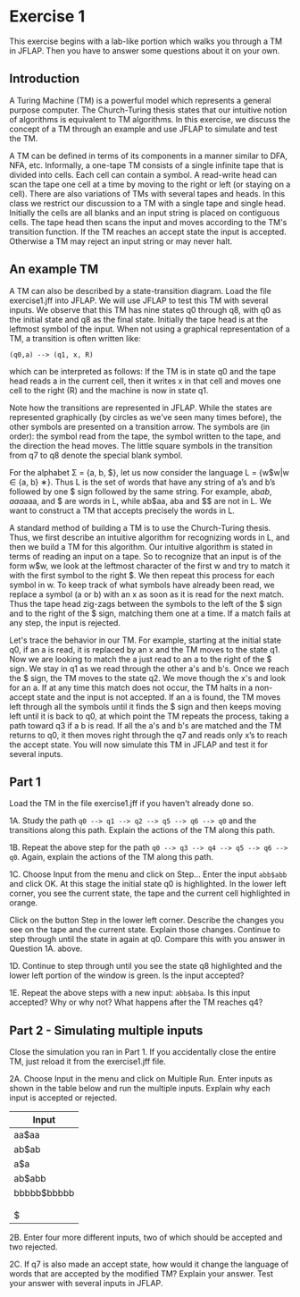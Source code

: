 # Exercise 1
This exercise begins with a lab-like portion which walks you through a TM in JFLAP.  Then you have to answer some questions about it on your own.

## Introduction
A Turing Machine (TM) is a powerful model which represents a general purpose computer.
The Church-Turing thesis states that our intuitive notion of algorithms is equivalent to TM
algorithms. In this exercise, we discuss the concept of a TM through an example and use
JFLAP to simulate and test the TM.

A TM can be defined in terms of its components in a manner similar to DFA, NFA, etc. Informally, a one-tape TM consists of a single infinite tape that is divided into cells. Each cell can contain a symbol. A read-write head can scan the tape one cell at a
time by moving to the right or left (or staying on a cell). There are also variations of TMs with several tapes and heads. In this class we restrict our discussion to a TM with a single tape and single head. Initially the cells are all blanks and an input string is placed
on contiguous cells. The tape head then scans the input and moves according to the TM's transition function. If the TM reaches an accept state the input is accepted. Otherwise a TM may reject an input string or may never halt.

## An example TM
A TM can also be described by a state-transition diagram. Load the file exercise1.jff into JFLAP. We will use JFLAP to test this TM with several inputs. We observe that this TM
has nine states q0 through q8, with q0 as the initial state and q8 as the final state. Initially
the tape head is at the leftmost symbol of the input. When not using a graphical representation of a TM, a transition is often written like:
```
(q0,a) --> (q1, x, R)
```
which can be interpreted as follows: If the TM is in state q0 and the tape head reads a in the current
cell, then it writes x in that cell and moves one cell to the right (R) and the machine is now in state q1. 

Note how the transitions are represented in JFLAP.  While the states are represented graphically (by circles as we've seen many times before), the other symbols are presented on a transition arrow.  The symbols are (in order): the symbol read from the tape, the symbol written to the tape, and the direction the head moves. The little square symbols
in the transition from q7 to q8 denote the special blank symbol.


For the alphabet Σ = {a, b, $}, let us now consider the language L = {w$w|w ∈ {a, b}
∗}.
Thus L is the set of words that have any string of a’s and b’s followed by one $ sign followed
by the same string. For example, ab$ab, aaa$aaa, and $ are words in L, while ab$aa, aba
and $$ are not in L. We want to construct a TM that accepts precisely the words in L.

A standard method of building a TM is to use the Church-Turing thesis. Thus, we first
describe an intuitive algorithm for recognizing words in L, and then we build a TM for this
algorithm. Our intuitive algorithm is stated in terms of reading an input on a tape. So to
recognize that an input is of the form w$w, we look at the leftmost character of the first w
and try to match it with the first symbol to the right $. We then repeat this process for each
symbol in w. To keep track of what symbols have already been read, we replace a symbol
(a or b) with an x as soon as it is read for the next match. Thus the tape head zig-zags
between the symbols to the left of the $ sign and to the right of the $ sign, matching them
one at a time. If a match fails at any step, the input is rejected.

Let's trace the behavior in our TM.  For example, starting at the initial state q0, if an a is read, it is replaced by an x and the TM moves to
the state q1. Now we are looking to match the a just read to an a to the right of the $
sign. We stay in q1 as we read through the other a's and b's. Once we reach the $ sign,
the TM moves to the state q2. We move though the x's and look for an a. If at any
time this match does not occur, the TM halts in a non-accept state and the input is not
accepted. If an a is found, the TM moves left through all the symbols until it finds the $
sign and then keeps moving left until it is back to q0, at which point the TM repeats the
process, taking a path toward q3 if a b is read. If all the a's and b's are matched and the TM
returns to q0, it then moves right through the q7 and reads only x’s to reach the accept state.
You will now simulate this TM in JFLAP and test it for several inputs.

## Part 1
Load the TM in the file exercise1.jff if you haven't already done so. 

1A. Study the path `q0 --> q1 --> q2 --> q5 --> q6 --> q0` and the transitions along this path.
Explain the actions of the TM along this path.

1B. Repeat the above step for the path `q0 --> q3 --> q4 --> q5 --> q6 --> q0`.  Again, explain the actions of the TM along this path.

1C. Choose Input from the menu and click on Step... Enter the input `abb$abb` and click
OK. At this stage the initial
state q0 is highlighted. In the lower left corner, you see the current state, the tape and
the current cell highlighted in orange.

Click on the button Step in the lower left corner. Describe the changes you see on the
tape and the current state. Explain those changes. Continue to step through until the
state in again at q0. Compare this with you answer in Question 1A. above. 

1D. Continue to step through until you see the state q8 highlighted and the lower left
portion of the window is green. Is the input accepted?
 
1E. Repeat the above steps with a new input: `abb$aba`. Is this
input accepted? Why or why not? What happens after the TM reaches q4?

## Part 2 - Simulating multiple inputs
Close the simulation you ran in Part 1.  If you accidentally close the entire TM, just reload it from the exercise1.jff file.

2A. Choose Input in the menu and click on Multiple Run. Enter
inputs as shown in the table below and run the multiple inputs. Explain why each input is accepted or rejected.

| Input |
|---|
| aa$aa  |
| ab$ab  |
| a$a |
| ab$abb |
| bbbbb$bbbbb |
| $$$$ |
| $ |

2B. Enter four more different inputs, two of which should be accepted and two rejected.

2C. If q7 is also made an accept state, how would it change the language of words that are
accepted by the modified TM? Explain your answer. Test your answer with several
inputs in JFLAP.








